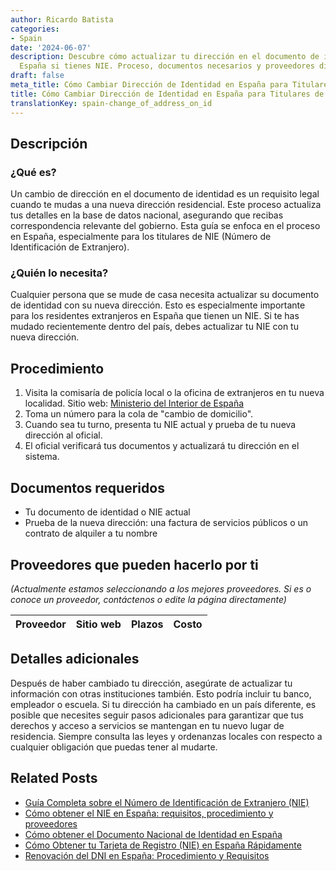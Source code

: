 ```yaml
---
author: Ricardo Batista
categories:
- Spain
date: '2024-06-07'
description: Descubre cómo actualizar tu dirección en el documento de identidad en
  España si tienes NIE. Proceso, documentos necesarios y proveedores disponibles.
draft: false
meta_title: Cómo Cambiar Dirección de Identidad en España para Titulares de NIE
title: Cómo Cambiar Dirección de Identidad en España para Titulares de NIE
translationKey: spain-change_of_address_on_id
---
```



## Descripción
### ¿Qué es?
Un cambio de dirección en el documento de identidad es un requisito legal cuando te mudas a una nueva dirección residencial. Este proceso actualiza tus detalles en la base de datos nacional, asegurando que recibas correspondencia relevante del gobierno. Esta guía se enfoca en el proceso en España, especialmente para los titulares de NIE (Número de Identificación de Extranjero).

### ¿Quién lo necesita?
Cualquier persona que se mude de casa necesita actualizar su documento de identidad con su nueva dirección. Esto es especialmente importante para los residentes extranjeros en España que tienen un NIE. Si te has mudado recientemente dentro del país, debes actualizar tu NIE con tu nueva dirección.

## Procedimiento

1. Visita la comisaría de policía local o la oficina de extranjeros en tu nueva localidad. Sitio web: [Ministerio del Interior de España](http://www.interior.gob.es/)
2. Toma un número para la cola de "cambio de domicilio".
3. Cuando sea tu turno, presenta tu NIE actual y prueba de tu nueva dirección al oficial.
4. El oficial verificará tus documentos y actualizará tu dirección en el sistema.

## Documentos requeridos

* Tu documento de identidad o NIE actual
* Prueba de la nueva dirección: una factura de servicios públicos o un contrato de alquiler a tu nombre

## Proveedores que pueden hacerlo por ti

_(Actualmente estamos seleccionando a los mejores proveedores. Si es o conoce un proveedor, contáctenos o edite la página directamente)_

| Proveedor | Sitio web | Plazos | Costo |
| --------------- | --------------- | :-------------: | :-------------: |

## Detalles adicionales
Después de haber cambiado tu dirección, asegúrate de actualizar tu información con otras instituciones también. Esto podría incluir tu banco, empleador o escuela. Si tu dirección ha cambiado en un país diferente, es posible que necesites seguir pasos adicionales para garantizar que tus derechos y acceso a servicios se mantengan en tu nuevo lugar de residencia. Siempre consulta las leyes y ordenanzas locales con respecto a cualquier obligación que puedas tener al mudarte.

## Related Posts

- [Guía Completa sobre el Número de Identificación de Extranjero (NIE)](https://tramitit.com/spanish/guides/spain/asignación_de_nie_a_instancia_de_interesado/)
- [Cómo obtener el NIE en España: requisitos, procedimiento y proveedores](https://tramitit.com/spanish/guides/spain/solicitud_de_nie/)
- [Cómo obtener el Documento Nacional de Identidad en España](https://tramitit.com/spanish/guides/spain/solicitud_del_dni/)
- [Cómo Obtener tu Tarjeta de Registro (NIE) en España Rápidamente](https://tramitit.com/spanish/guides/spain/cédula_de_inscripción/)
- [Renovación del DNI en España: Procedimiento y Requisitos](https://tramitit.com/spanish/guides/spain/renovacion_del_dni/)